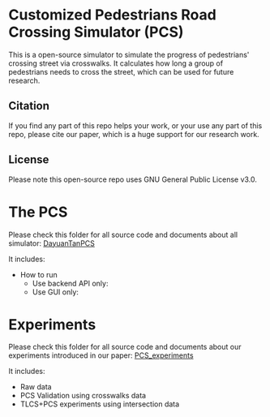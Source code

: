 # Customized Pedestrians Road Crossing Simulator (PCS)

This is a open-source simulator to simulate the progress of pedestrians' crossing street via crosswalks. It calculates how long a group of pedestrians needs to cross the street, which can be used for future research.

## Citation

If you find any part of this repo helps your work, or your use any part of this repo, please cite our paper, which is a huge support for our research work.

## License
Please note this open-source repo uses GNU General Public License v3.0. 

# The PCS 
Please check this folder for all source code and documents about all simulator:
[DayuanTanPCS](./DayuanTanPCS/)

It includes:
- How to run
  - Use backend API only:
  - Use GUI only:

# Experiments
 
Please check this folder for all source code and documents about our experiments introduced in our paper:
[PCS_experiments](./PCS_experiments/) 

It includes:
- Raw data
- PCS Validation using crosswalks data
- TLCS+PCS experiments using intersection data